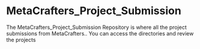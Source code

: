 # MetaCrafters_Project_Submission

The MetaCrafters_Project_Submission Repository is where all the project submissions from MetaCrafters.. You can access the directories and review the projects
